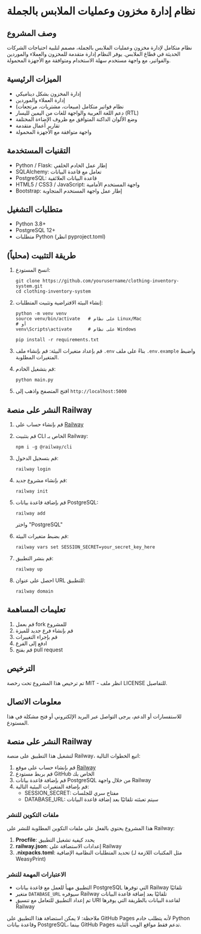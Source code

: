 # نظام إدارة مخزون وعمليات الملابس بالجملة

## وصف المشروع

نظام متكامل لإدارة مخزون وعمليات الملابس بالجملة، مصمم لتلبية احتياجات الشركات الحديثة في قطاع الملابس. يوفر النظام إدارة متقدمة للمخزون والعملاء والموردين والفواتير، مع واجهة مستخدم سهلة الاستخدام ومتوافقة مع الأجهزة المحمولة.

## الميزات الرئيسية

- إدارة المخزون بشكل ديناميكي
- إدارة العملاء والموردين
- نظام فواتير متكامل (مبيعات، مشتريات، مرتجعات)
- دعم اللغة العربية والواجهة للغات من اليمين لليسار (RTL)
- وضع الألوان الداكنة المتوافق مع ظروف الإضاءة المختلفة
- تقارير أعمال متقدمة
- واجهة متوافقة مع الأجهزة المحمولة

## التقنيات المستخدمة

- Python / Flask: إطار عمل الخادم الخلفي
- SQLAlchemy: تعامل مع قاعدة البيانات
- PostgreSQL: قاعدة البيانات العلائقية
- HTML5 / CSS3 / JavaScript: واجهة المستخدم الأمامية
- Bootstrap: إطار عمل واجهة المستخدم المتجاوبة

## متطلبات التشغيل

- Python 3.8+
- PostgreSQL 12+
- متطلبات Python (انظر pyproject.toml)

## طريقة التثبيت (محلياً)

1. انسخ المستودع:
   ```
   git clone https://github.com/yourusername/clothing-inventory-system.git
   cd clothing-inventory-system
   ```

2. إنشاء البيئة الافتراضية وتثبيت المتطلبات:
   ```
   python -m venv venv
   source venv/bin/activate   # على نظام Linux/Mac
   # أو
   venv\Scripts\activate      # على نظام Windows
   
   pip install -r requirements.txt
   ```

3. قم بإعداد متغيرات البيئة:
   قم بإنشاء ملف `.env` بناءً على ملف `.env.example` واضبط المتغيرات المطلوبة.

4. قم بتشغيل الخادم:
   ```
   python main.py
   ```

5. افتح المتصفح واذهب إلى `http://localhost:5000`

## النشر على منصة Railway

1. قم بإنشاء حساب على [Railway](https://railway.app/)

2. قم بتثبيت CLI الخاص بـ Railway:
   ```
   npm i -g @railway/cli
   ```

3. قم بتسجيل الدخول:
   ```
   railway login
   ```

4. قم بإنشاء مشروع جديد:
   ```
   railway init
   ```

5. قم بإضافة قاعدة بيانات PostgreSQL:
   ```
   railway add
   ```
   واختر "PostgreSQL"

6. قم بضبط متغيرات البيئة:
   ```
   railway vars set SESSION_SECRET=your_secret_key_here
   ```

7. قم بنشر التطبيق:
   ```
   railway up
   ```

8. احصل على عنوان URL للتطبيق:
   ```
   railway domain
   ```

## تعليمات المساهمة

1. قم بعمل fork للمشروع
2. قم بإنشاء فرع جديد للميزة
3. قم بإجراء التغييرات
4. ادفع إلى الفرع
5. قم بفتح pull request

## الترخيص

تم ترخيص هذا المشروع تحت رخصة MIT - انظر ملف LICENSE للتفاصيل.

## معلومات الاتصال

للاستفسارات أو الدعم، يرجى التواصل عبر البريد الإلكتروني أو فتح مشكلة في هذا المستودع.

## النشر على منصة Railway

لتشغيل هذا التطبيق على منصة Railway، اتبع الخطوات التالية:

1. قم بإنشاء حساب على موقع [Railway](https://railway.app/)
2. قم بربط مستودع GitHub الخاص بك
3. قم بإضافة قاعدة بيانات PostgreSQL من خلال واجهة Railway
4. قم بإضافة المتغيرات البيئية التالية:
   - SESSION_SECRET: مفتاح سري للجلسات
   - DATABASE_URL: سيتم تعبئته تلقائيًا بعد إضافة قاعدة البيانات

### ملفات التكوين للنشر

هذا المشروع يحتوي بالفعل على ملفات التكوين المطلوبة للنشر على Railway:

1. **Procfile**: يحدد كيفية تشغيل التطبيق
2. **railway.json**: إعدادات الاستضافة على Railway
3. **.nixpacks.toml**: تحديد المتطلبات النظامية الإضافية (مثل المكتبات اللازمة لـ WeasyPrint)

### الاعتبارات المهمة للنشر

- التطبيق مهيأ للعمل مع قاعدة بيانات PostgreSQL التي توفرها Railway تلقائيًا
- متغير `DATABASE_URL` سيوفره Railway تلقائيًا بعد إضافة قاعدة البيانات
- تم إعداد التطبيق للتعامل مع تنسيق URI لقاعدة البيانات بالطريقة التي يوفرها Railway

ملاحظة: لا يمكن استضافة هذا التطبيق على GitHub Pages لأنه يتطلب خادم Python وقاعدة بيانات PostgreSQL، بينما GitHub Pages تدعم فقط مواقع الويب الثابتة.
